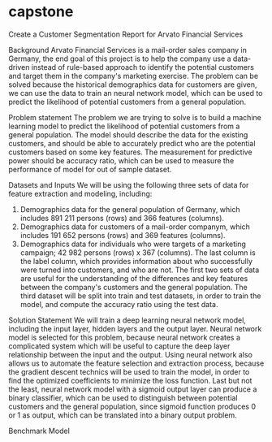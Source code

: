 # capstone
Create a Customer Segmentation Report for Arvato Financial Services

Background
Arvato Financial Services is a mail-order sales company in Germany, the end goal of this project is to help the company use a data-driven instead of rule-based approach to identify the potential customers and target them in the company's marketing exercise. 
The problem can be solved because the historical demographics data for customers are given, we can use the data to train an neural network model, which can be used to predict the likelihood of potential customers from a general population. 

Problem statement
The problem we are trying to solve is to build a machine learning model to predict the likelihood of potential customers from a general population. The model should describe the data for the existing customers, and should be able to accurately predict who are the potential customers based on some key features. The measurement for predictive power should be accuracy ratio, which can be used to measure the performance of model for out of sample dataset.

Datasets and Inputs
We will be using the following three sets of data for feature extraction and modeling, including:
1. Demographics data for the general population of Germany, which includes 891 211 persons (rows) and 366 features (columns).
2. Demographics data for customers of a mail-order companym, which includes 191 652 persons (rows) and 369 features (columns).
3. Demographics data for individuals who were targets of a marketing campaign; 42 982 persons (rows) x 367 (columns). The last column is the label column, which provides information about who successfully were turned into customers, and who are not. 
The first two sets of data are useful for the understanding of the differences and key features between the company's customers and the general population. The third dataset will be split into train and test datasets, in order to train the model, and compute the accuracy ratio using the test data. 

Solution Statement
We will train a deep learning neural network model, including the input layer, hidden layers and the output layer. Neural network model is selected for this problem, because neural network creates a complicated system which will be useful to capture the deep layer relationship between the input and the output. Using neural network also allows us to automate the feature selection and extraction process, because the gradient descent technics will be used to train the model, in order to find the optimized coefficients to minimize the loss function. Last but not the least, neural network model with a sigmoid output layer can produce a binary classifier, which can be used to distinguish between potential customers and the general population, since sigmoid function produces 0 or 1 as output, which can be translated into a binary output problem.

Benchmark Model

